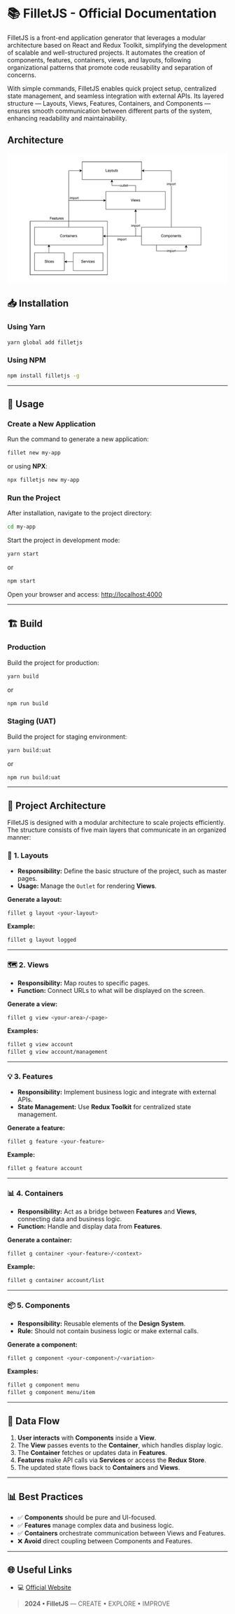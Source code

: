 # 📚 FilletJS - Official Documentation

FilletJS is a front-end application generator that leverages a modular architecture based on React and Redux Toolkit, simplifying the development of scalable and well-structured projects. It automates the creation of components, features, containers, views, and layouts, following organizational patterns that promote code reusability and separation of concerns.

With simple commands, FilletJS enables quick project setup, centralized state management, and seamless integration with external APIs. Its layered structure — Layouts, Views, Features, Containers, and Components — ensures smooth communication between different parts of the system, enhancing readability and maintainability.

## **Architecture**
![Arquitetura FilletJS](src/images/arquitetura.png)

## 📥 Installation

### **Using Yarn**
```bash
yarn global add filletjs
```

### **Using NPM**
```bash
npm install filletjs -g
```

---

## 🚀 Usage

### **Create a New Application**

Run the command to generate a new application:

```bash
fillet new my-app
```

or using **NPX**:

```bash
npx filletjs new my-app
```

### **Run the Project**

After installation, navigate to the project directory:

```bash
cd my-app
```

Start the project in development mode:

```bash
yarn start
```

or

```bash
npm start
```

Open your browser and access: [http://localhost:4000](http://localhost:4000)

---

## 🏗️ Build

### **Production**

Build the project for production:

```bash
yarn build
```

or

```bash
npm run build
```

### **Staging (UAT)**

Build the project for staging environment:

```bash
yarn build:uat
```

or

```bash
npm run build:uat
```

---

## 🧱 Project Architecture

FilletJS is designed with a modular architecture to scale projects efficiently. The structure consists of five main layers that communicate in an organized manner:

### 📂 **1. Layouts**
- **Responsibility:** Define the basic structure of the project, such as master pages.
- **Usage:** Manage the `Outlet` for rendering **Views**.

**Generate a layout:**
```bash
fillet g layout <your-layout>
```
**Example:**
```bash
fillet g layout logged
```

---

### 🗺️ **2. Views**
- **Responsibility:** Map routes to specific pages.
- **Function:** Connect URLs to what will be displayed on the screen.

**Generate a view:**
```bash
fillet g view <your-area>/<page>
```
**Examples:**
```bash
fillet g view account
fillet g view account/management
```

---

### 💡 **3. Features**
- **Responsibility:** Implement business logic and integrate with external APIs.
- **State Management:** Use **Redux Toolkit** for centralized state management.

**Generate a feature:**
```bash
fillet g feature <your-feature>
```
**Example:**
```bash
fillet g feature account
```

---

### 📊 **4. Containers**
- **Responsibility:** Act as a bridge between **Features** and **Views**, connecting data and business logic.
- **Function:** Handle and display data from **Features**.

**Generate a container:**
```bash
fillet g container <your-feature>/<context>
```
**Example:**
```bash
fillet g container account/list
```

---

### 📦 **5. Components**
- **Responsibility:** Reusable elements of the **Design System**.
- **Rule:** Should not contain business logic or make external calls.

**Generate a component:**
```bash
fillet g component <your-component>/<variation>
```
**Examples:**
```bash
fillet g component menu
fillet g component menu/item
```

---

## 🧭 Data Flow

1. **User interacts** with **Components** inside a **View**.
2. The **View** passes events to the **Container**, which handles display logic.
3. The **Container** fetches or updates data in **Features**.
4. **Features** make API calls via **Services** or access the **Redux Store**.
5. The updated state flows back to **Containers** and **Views**.

---

## 📊 Best Practices

- ✅ **Components** should be pure and UI-focused.
- ✅ **Features** manage complex data and business logic.
- ✅ **Containers** orchestrate communication between Views and Features.
- ❌ **Avoid** direct coupling between Components and Features.

---

## 🌐 Useful Links

- 💻 [Official Website](https://fillet.com.br/)

> **2024 • FilletJS** — CREATE • EXPLORE • IMPROVE

